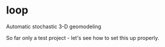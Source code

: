 # loop
Automatic stochastic 3-D geomodeling

So far only a test project - let's see how to set this up properly.

